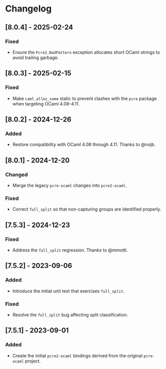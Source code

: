 # Changelog

## [8.0.4] - 2025-02-24

### Fixed

- Ensure the `Pcre2.BadPattern` exception allocates short OCaml strings to avoid
  trailing garbage.

## [8.0.3] - 2025-02-15

### Fixed

- Make `caml_alloc_some` static to prevent clashes with the `pcre` package when
  targeting OCaml 4.08-4.11.

## [8.0.2] - 2024-12-26

### Added

- Restore compatibility with OCaml 4.08 through 4.11. Thanks to @nojb.

## [8.0.1] - 2024-12-20

### Changed

- Merge the legacy `pcre-ocaml` changes into `pcre2-ocaml`.

### Fixed

- Correct `full_split` so that non-capturing groups are identified properly.

## [7.5.3] - 2024-12-23

### Fixed

- Address the `full_split` regression. Thanks to @mmottl.

## [7.5.2] - 2023-09-06

### Added

- Introduce the initial unit test that exercises `full_split`.

### Fixed

- Resolve the `full_split` bug affecting split classification.

## [7.5.1] - 2023-09-01

### Added

- Create the initial `pcre2-ocaml` bindings derived from the original
  `pcre-ocaml` project.
